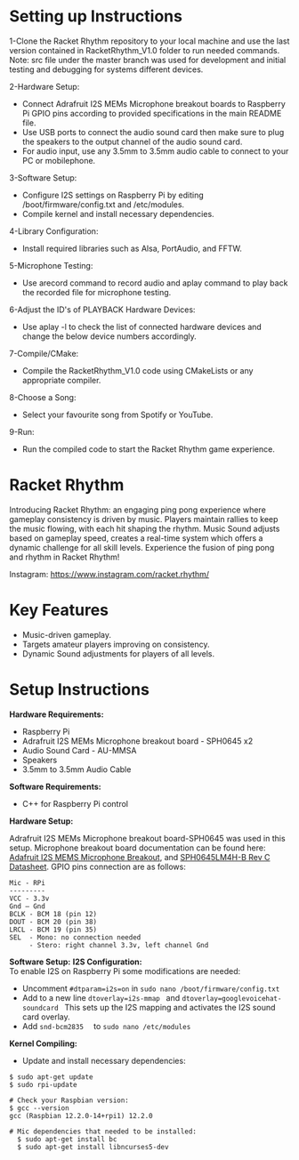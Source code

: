 # Setting up Instructions
1-Clone the Racket Rhythm repository to your local machine and use the last version contained in RacketRhythm_V1.0 folder to run needed commands. 
Note: src file under the master branch was used for development and initial testing and debugging for systems different devices.

2-Hardware Setup:
* Connect Adrafruit I2S MEMs Microphone breakout boards to Raspberry Pi GPIO pins according to provided specifications in the main README file.
* Use USB ports to connect the audio sound card then make sure to plug the speakers to the output channel of the audio sound card.
* For audio input, use any 3.5mm to 3.5mm audio cable to connect to your PC or mobilephone.

3-Software Setup:
* Configure I2S settings on Raspberry Pi by editing /boot/firmware/config.txt and /etc/modules.
* Compile kernel and install necessary dependencies.

4-Library Configuration:
* Install required libraries such as Alsa, PortAudio, and FFTW.

5-Microphone Testing:
* Use arecord command to record audio and aplay command to play back the recorded file for microphone testing.

6-Adjust the ID's of PLAYBACK Hardware Devices:  
* Use aplay -l to check the list of connected hardware devices and change the below device numbers accordingly.

7-Compile/CMake:
* Compile the RacketRhythm_V1.0 code using CMakeLists or any appropriate compiler.

8-Choose a Song:
* Select your favourite song from Spotify or YouTube.

9-Run:
* Run the compiled code to start the Racket Rhythm game experience.











# Racket Rhythm
Introducing Racket Rhythm: an engaging ping pong experience where gameplay consistency is driven by music. Players maintain rallies to keep the music flowing, with each hit shaping the rhythm. Music Sound adjusts based on gameplay speed, creates a real-time system which offers a dynamic challenge for all skill levels. Experience the fusion of ping pong and rhythm in Racket Rhythm!

Instagram: https://www.instagram.com/racket.rhythm/

# Key Features
* Music-driven gameplay.
* Targets amateur players improving on consistency.
* Dynamic Sound adjustments for players of all levels.

# Setup Instructions
**Hardware Requirements:**
 * Raspberry Pi
 * Adrafruit I2S MEMs Microphone breakout board - SPH0645 x2
 * Audio Sound Card - AU-MMSA
 * Speakers
 * 3.5mm to 3.5mm Audio Cable

**Software Requirements:**
 * C++ for Raspberry Pi control
 
**Hardware Setup:**

Adrafruit I2S MEMs Microphone breakout board-SPH0645 was used in this setup. 
Microphone breakout board documentation can be found here: [Adafruit I2S MEMS Microphone Breakout](https://cdn-learn.adafruit.com/downloads/pdf/adafruit-i2s-mems-microphone-breakout.pdf), and [SPH0645LM4H-B Rev C Datasheet](https://mm.digikey.com/Volume0/opasdata/d220001/medias/docus/908/SPH0645LM4H-B.pdf). GPIO pins connection are as follows:

```
Mic - RPi
---------
VCC - 3.3v
Gnd – Gnd
BCLK - BCM 18 (pin 12)
DOUT - BCM 20 (pin 38)
LRCL - BCM 19 (pin 35)
SEL  - Mono: no connection needed
     - Stero: right channel 3.3v, left channel Gnd
```

**Software Setup:**
**I2S Configuration:**  
To enable I2S on Raspberry Pi some modifications are needed:

* Uncomment ```#dtparam=i2s=on``` in ``` sudo nano /boot/firmware/config.txt ```
* Add to a new line ``` dtoverlay=i2s-mmap  ``` and ``` dtoverlay=googlevoicehat-soundcard  ``` This sets up the I2S mapping and activates the I2S sound card overlay.
* Add ``` snd-bcm2835   ``` to ``` sudo nano /etc/modules ```

**Kernel Compiling:**

* Update and install necessary dependencies:
```
$ sudo apt-get update
$ sudo rpi-update

# Check your Raspbian version:
$ gcc --version
gcc (Raspbian 12.2.0-14+rpi1) 12.2.0

# Mic dependencies that needed to be installed:
  $ sudo apt-get install bc
  $ sudo apt-get install libncurses5-dev
  ```
